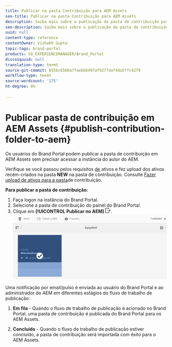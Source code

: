 ```yaml
---
title: Publicar na pasta Contribuição para AEM Assets
seo-title: Publicar na pasta Contribuição para AEM Assets
description: Saiba mais sobre a publicação da pasta de contribuição para AEM Assets no Brand Portal.
seo-description: Saiba mais sobre a publicação da pasta de contribuição para AEM Assets no Brand Portal.
uuid: null
content-type: reference
contentOwner: Vishabh Gupta
topic-tags: brand-portal
products: SG_EXPERIENCEMANAGER/Brand_Portal
discoiquuid: null
translation-type: tm+mt
source-git-commit: 855bc65b6a7faebbb497af9277daf4da5ffc42f9
workflow-type: tm+mt
source-wordcount: '175'
ht-degree: 0%

---
```



# Publicar pasta de contribuição em AEM Assets {#publish-contribution-folder-to-aem}

Os usuários do Brand Portal podem publicar a pasta de contribuição em AEM Assets sem precisar acessar a instância do autor do AEM.

Verifique se você passou pelos requisitos [de](brand-portal-download-asset-requirements.md) ativos e fez upload dos ativos recém-criados na pasta **NEW** na pasta de contribuição. Consulte [Fazer upload de ativos para a pasta](brand-portal-upload-assets-to-contribution-folder.md)de contribuição.

**Para publicar a pasta de contribuição:**

1. Faça logon na instância do Brand Portal.
1. Selecione a pasta de contribuição do painel do Brand Portal.
1. Clique em **[!UICONTROL Publicar no AEM]** ![](assets/export.png).
   ![](assets/publish-contribution-folder-to-aem.png)

Uma notificação por email/pulso é enviada ao usuário do Brand Portal e ao administrador do AEM em diferentes estágios do fluxo de trabalho de publicação:
1. **Em fila** - Quando o fluxo de trabalho de publicação é acionado no Brand Portal, uma pasta de contribuição é publicada do Brand Portal para os AEM Assets.

1. **Concluído** - Quando o fluxo de trabalho de publicação estiver concluído, a pasta de contribuição será importada com êxito para o AEM Assets.


